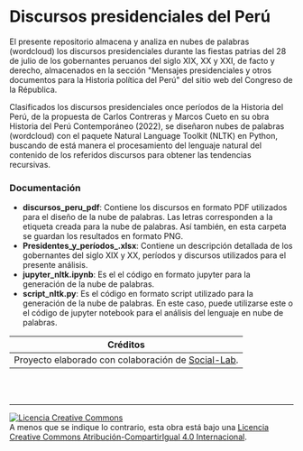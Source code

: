 # Discursos presidenciales del Perú
El presente repositorio almacena y analiza en nubes de palabras (wordcloud) los discursos presidenciales durante las fiestas patrias del 28 de julio de los gobernantes peruanos del siglo XIX, XX y XXI, de facto y derecho, almacenados en la sección "Mensajes presidenciales y otros documentos para la Historia política del Perú" del sitio web del Congreso de la Républica.

Clasificados los discursos presidenciales once períodos de la Historia del Perú, de la propuesta de Carlos Contreras y Marcos Cueto en su obra Historia del Perú Contemporáneo (2022), se diseñaron nubes de palabras (wordcloud) con el paquete Natural Language Toolkit (NLTK) en Python, buscando de está manera el procesamiento del lenguaje natural del contenido de los referidos discursos para obtener las tendencias recursivas. 

### Documentación
- **discursos_peru_pdf**: Contiene los discursos en formato PDF utilizados para el diseño de la nube de palabras. Las letras corresponden a la etiqueta creada para la nube de palabras. Así también, en esta carpeta se guardan los resultados en formato PNG.
- **Presidentes_y_períodos_.xlsx**: Contiene un descripción detallada de los gobernantes del siglo XIX y XX, períodos y discursos utilizados para el presente análisis.
- **jupyter_nltk.ipynb**: Es el el código en formato jupyter para la generación de la nube de palabras. 
- **script_nltk.py**: Es el código en formato script utilizado para la generación de la nube de palabras. En este caso, puede utilizarse este o el código de jupyter notebook para el análisis del lenguaje en nube de palabras.


| Créditos | 
| ------------- | 
| Proyecto elaborado con colaboración de [Social-Lab](https://www.facebook.com/profile.php?id=100092960187270). | 

</br>
</br>

---
<a rel="license" href="http://creativecommons.org/licenses/by-sa/4.0/"><img alt="Licencia Creative Commons" style="border-width:A0" src="https://i.creativecommons.org/l/by-sa/4.0/88x31.png" /></a><br /> A menos que se indique lo contrario, esta obra está bajo una <a rel="license" href="http://creativecommons.org/licenses/by-sa/4.0/">Licencia Creative Commons Atribución-CompartirIgual 4.0 Internacional</a>.

